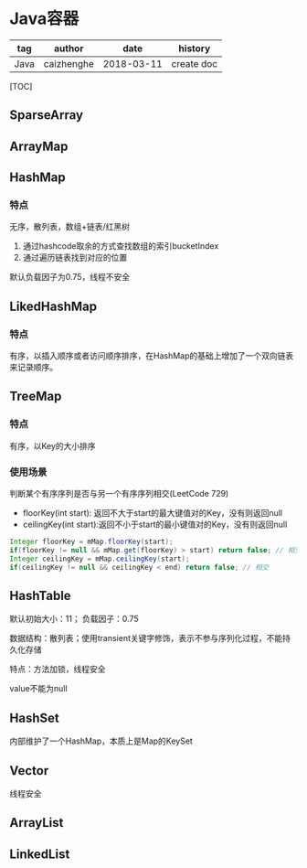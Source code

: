 # Java容器

| tag  | author     | date       | history    |
| ---- | ---------- | ---------- | ---------- |
| Java | caizhenghe | 2018-03-11 | create doc |

[TOC]

## SparseArray

## ArrayMap

## HashMap

### 特点

无序，散列表，数组+链表/红黑树

1. 通过hashcode取余的方式查找数组的索引bucketIndex
2. 通过遍历链表找到对应的位置

默认负载因子为0.75，线程不安全

## LikedHashMap

### 特点

有序，以插入顺序或者访问顺序排序，在HashMap的基础上增加了一个双向链表来记录顺序。

## TreeMap

### 特点

有序，以Key的大小排序

### 使用场景

判断某个有序序列是否与另一个有序序列相交(LeetCode 729)

- floorKey(int start): 返回不大于start的最大键值对的Key，没有则返回null
- ceilingKey(int start):返回不小于start的最小键值对的Key，没有则返回null

```java
Integer floorKey = mMap.floorKey(start);
if(floorKey != null && mMap.get(floorKey) > start) return false; // 相交
Integer ceilingKey = mMap.ceilingKey(start);
if(ceilingKey != null && ceilingKey < end) return false; // 相交
```

## HashTable

默认初始大小：11； 负载因子：0.75

数据结构：散列表；使用transient关键字修饰，表示不参与序列化过程，不能持久化存储

特点：方法加锁，线程安全

value不能为null

## HashSet

内部维护了一个HashMap，本质上是Map的KeySet

## Vector

线程安全

## ArrayList

## LinkedList

